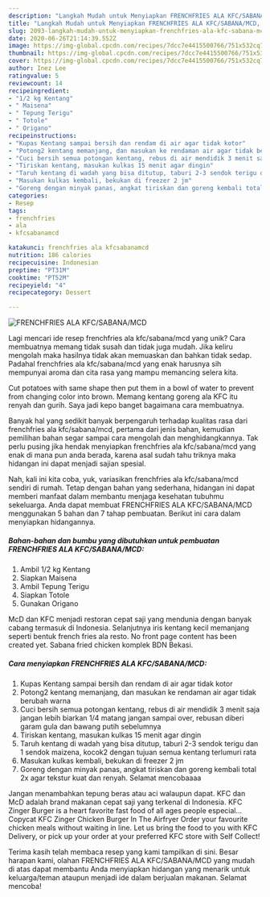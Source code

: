 ```yaml
---
description: "Langkah Mudah untuk Menyiapkan FRENCHFRIES ALA KFC/SABANA/MCD, Lezat Sekali"
title: "Langkah Mudah untuk Menyiapkan FRENCHFRIES ALA KFC/SABANA/MCD, Lezat Sekali"
slug: 2093-langkah-mudah-untuk-menyiapkan-frenchfries-ala-kfc-sabana-mcd-lezat-sekali
date: 2020-06-26T21:14:39.552Z
image: https://img-global.cpcdn.com/recipes/7dcc7e4415500766/751x532cq70/frenchfries-ala-kfcsabanamcd-foto-resep-utama.jpg
thumbnail: https://img-global.cpcdn.com/recipes/7dcc7e4415500766/751x532cq70/frenchfries-ala-kfcsabanamcd-foto-resep-utama.jpg
cover: https://img-global.cpcdn.com/recipes/7dcc7e4415500766/751x532cq70/frenchfries-ala-kfcsabanamcd-foto-resep-utama.jpg
author: Inez Lee
ratingvalue: 5
reviewcount: 14
recipeingredient:
- "1/2 kg Kentang"
- " Maisena"
- " Tepung Terigu"
- " Totole"
- " Origano"
recipeinstructions:
- "Kupas Kentang sampai bersih dan rendam di air agar tidak kotor"
- "Potong2 kentang memanjang, dan masukan ke rendaman air agar tidak berubah warna"
- "Cuci bersih semua potongan kentang, rebus di air mendidik 3 menit saja jangan lebih biarkan 1/4 matang jangan sampai over, rebusan diberi garam gula dan bawang putih sebelumnya"
- "Tiriskan kentang, masukan kulkas 15 menit agar dingin"
- "Taruh kentang di wadah yang bisa ditutup, taburi 2-3 sendok terigu dan 1 sendok maizena, kocok2 dengan tujuan semua kentang terlumuri rata"
- "Masukan kulkas kembali, bekukan di freezer 2 jm"
- "Goreng dengan minyak panas, angkat tiriskan dan goreng kembali total 2x agar tekstur kuat dan renyah. Selamat mencobaaaa"
categories:
- Resep
tags:
- frenchfries
- ala
- kfcsabanamcd

katakunci: frenchfries ala kfcsabanamcd 
nutrition: 186 calories
recipecuisine: Indonesian
preptime: "PT31M"
cooktime: "PT52M"
recipeyield: "4"
recipecategory: Dessert

---
```



![FRENCHFRIES ALA KFC/SABANA/MCD](https://img-global.cpcdn.com/recipes/7dcc7e4415500766/751x532cq70/frenchfries-ala-kfcsabanamcd-foto-resep-utama.jpg)

Lagi mencari ide resep frenchfries ala kfc/sabana/mcd yang unik? Cara membuatnya memang tidak susah dan tidak juga mudah. Jika keliru mengolah maka hasilnya tidak akan memuaskan dan bahkan tidak sedap. Padahal frenchfries ala kfc/sabana/mcd yang enak harusnya sih mempunyai aroma dan cita rasa yang mampu memancing selera kita.

Cut potatoes with same shape then put them in a bowl of water to prevent from changing color into brown. Memang kentang goreng ala KFC itu renyah dan gurih. Saya jadi kepo banget bagaimana cara membuatnya.

Banyak hal yang sedikit banyak berpengaruh terhadap kualitas rasa dari frenchfries ala kfc/sabana/mcd, pertama dari jenis bahan, kemudian pemilihan bahan segar sampai cara mengolah dan menghidangkannya. Tak perlu pusing jika hendak menyiapkan frenchfries ala kfc/sabana/mcd yang enak di mana pun anda berada, karena asal sudah tahu triknya maka hidangan ini dapat menjadi sajian spesial.


Nah, kali ini kita coba, yuk, variasikan frenchfries ala kfc/sabana/mcd sendiri di rumah. Tetap dengan bahan yang sederhana, hidangan ini dapat memberi manfaat dalam membantu menjaga kesehatan tubuhmu sekeluarga. Anda dapat membuat FRENCHFRIES ALA KFC/SABANA/MCD menggunakan 5 bahan dan 7 tahap pembuatan. Berikut ini cara dalam menyiapkan hidangannya.

<!--inarticleads1-->

##### Bahan-bahan dan bumbu yang dibutuhkan untuk pembuatan FRENCHFRIES ALA KFC/SABANA/MCD:

1. Ambil 1/2 kg Kentang
1. Siapkan  Maisena
1. Ambil  Tepung Terigu
1. Siapkan  Totole
1. Gunakan  Origano


McD dan KFC menjadi restoran cepat saji yang mendunia dengan banyak cabang termasuk di Indonesia. Selanjutnya iris kentang kecil memanjang seperti bentuk french fries ala resto. No front page content has been created yet. Sabana fried chicken komplek BDN Bekasi. 

<!--inarticleads2-->

##### Cara menyiapkan FRENCHFRIES ALA KFC/SABANA/MCD:

1. Kupas Kentang sampai bersih dan rendam di air agar tidak kotor
1. Potong2 kentang memanjang, dan masukan ke rendaman air agar tidak berubah warna
1. Cuci bersih semua potongan kentang, rebus di air mendidik 3 menit saja jangan lebih biarkan 1/4 matang jangan sampai over, rebusan diberi garam gula dan bawang putih sebelumnya
1. Tiriskan kentang, masukan kulkas 15 menit agar dingin
1. Taruh kentang di wadah yang bisa ditutup, taburi 2-3 sendok terigu dan 1 sendok maizena, kocok2 dengan tujuan semua kentang terlumuri rata
1. Masukan kulkas kembali, bekukan di freezer 2 jm
1. Goreng dengan minyak panas, angkat tiriskan dan goreng kembali total 2x agar tekstur kuat dan renyah. Selamat mencobaaaa


Jangan menambahkan tepung beras atau aci walaupun dapat. KFC dan McD adalah brand makanan cepat saji yang terkenal di Indonesia. KFC Zinger Burger is a heart favorite fast food of all ages people especial… Copycat KFC Zinger Chicken Burger In The Airfryer Order your favourite chicken meals without waiting in line. Let us bring the food to you with KFC Delivery, or pick up your order at your preferred KFC store with Self Collect! 

Terima kasih telah membaca resep yang kami tampilkan di sini. Besar harapan kami, olahan FRENCHFRIES ALA KFC/SABANA/MCD yang mudah di atas dapat membantu Anda menyiapkan hidangan yang menarik untuk keluarga/teman ataupun menjadi ide dalam berjualan makanan. Selamat mencoba!
